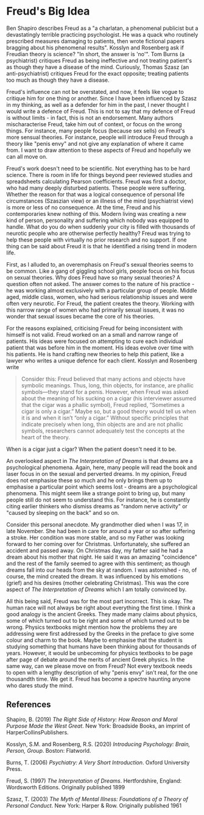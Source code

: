 # Freud's Big Idea

Ben Shapiro describes Freud as a "a charlatan, a phenomenal publicist but a devastatingly terrible practicing psychologist. He was a quack who routinely prescribed measures damaging to patients, then wrote fictional papers bragging about his phenomenal results". Kosslyn and Rosenberg ask if Freudian theory is science? "In short, the answer is 'no'". Tom Burns (a psychiatrist) critiques Freud as being ineffective and not treating patient's as though they have a disease of the mind. Curiously, Thomas Szasz (an anti-psychiatrist) critiques Freud for the exact opposite; treating patients too much as though they have a disease. 

Freud's influence can not be overstated, and now, it feels like vogue to critique him for one thing or another. Since I have been influenced by Szasz in my thinking, as well as a defender for him in the past, I never thought I would write a defence of Freud.  This is not to say that my defence of Freud is without limits - in fact, this is not an endorsement. Many authors mischaracterise Freud, take him out of context, or focus on the wrong things. For instance, many people focus (because sex sells) on Freud's more sensual theories. For instance, people will introduce Freud through a theory like "penis envy" and not give any explanation of where it came from. I want to draw attention to these aspects of Freud and hopefully we can all move on.

Freud's work doesn't need to be scientific. Not everything has to be hard science. There is room in life for things beyond peer reviewed studies and spreadsheets calculating Pearson coefficients. Freud was first a doctor, who had many deeply disturbed patients. These people were suffering. Whether the reason for that was a logical consequence of personal life circumstances (Szaszian view) or an illness of the mind (psychiatrist view) is more or less of no consequence. At the time, Freud and his contemporaries knew nothing of this. Modern living was creating a new kind of person, personality and suffering which nobody was equipped to handle. What do you do when suddenly your city is filled with thousands of neurotic people who are otherwise perfectly healthy? Freud was trying to help these people with virtually no prior research and no support. If one thing can be said about Freud it is that he identified a rising trend in modern life.

First, as I alluded to, an overemphasis on Freud's sexual theories seems to be common. Like a gang of giggling school girls, people focus on his focus on sexual theories. Why does Freud have so many sexual theories? A question often not asked. The answer comes to the nature of his practice - he was working almost exclusively with a particular group of people. Middle aged, middle class, women, who had serious relationship issues and were often very neurotic. For Freud, the patient creates the theory. Working with this narrow range of women who had primarily sexual issues, it was no wonder that sexual issues became the core of his theories.

For the reasons explained, criticising Freud for being inconsistent with himself is not valid. Freud worked on an a small and narrow range of patients. His ideas were focused on attempting to cure each individual patient that was before him in the moment. His ideas evolve over time with his patients. He is hand crafting new theories to help *this* patient, like a lawyer who writes a unique defence for each client. Kosslyn and Rosenberg write

> Consider this: Freud believed that many actions and objects have symbolic meanings. Thus, long, thin objects, for instance, are phallic symbols—they stand for a penis. However, when Freud was asked about the meaning of his sucking on a cigar (his interviewer assumed that the cigar was a phallic symbol), Freud replied, “Sometimes a cigar is only a cigar.” Maybe so, but a good theory would tell us when it is and when it isn’t “only a cigar.” Without specific principles that indicate precisely when long, thin objects are and are not phallic symbols, researchers cannot adequately test the concepts at the heart of the theory.

When is a cigar just a cigar? When the patient doesn't need it to be.

An overlooked aspect in *The Interpretation of Dreams* is that dreams are a psychological phenomena. Again, here, many people will read the book and laser focus in on the sexual and perverted dreams. In my opinion, Freud does not emphasise these so much and he only brings them up to emphasise a particular point which seems lost - dreams are a psychological phenomena. This might seem like a strange point to bring up, but many people still do not seem to understand this. For instance, he is constantly citing earlier thinkers who dismiss dreams as "random nerve activity" or "caused by sleeping on the back" and so on.

Consider this personal anecdote. My grandmother died when I was 17, in late November. She had been in care for around a year or so after suffering a stroke. Her condition was more stable, and so my Father was looking forward to her coming over for Christmas. Unfortunately, she suffered an accident and passed away. On Christmas day, my father said he had a dream about his mother that night. He said it was an amazing "coincidence" and the rest of the family seemed to agree with this sentiment; as though dreams fall into our heads from the sky at random. I was astonished - no, of course, the mind created the dream. It was influenced by his emotions (grief) and his desires (mother celebrating Christmas). This was the core aspect of *The Interpretation of Dreams* which I am totally convinced by.

All this being said, Freud was for the most part incorrect. This is okay. The human race will not always be right about everything the first time. I think a good analogy is the ancient Greeks. They made many claims about physics, some of which turned out to be right and some of which turned out to be wrong. Physics textbooks might mention how the problems they are addressing were first addressed by the Greeks in the preface to give some colour and charm to the book. Maybe to emphasise that the student is studying something that humans have been thinking about for thousands of years. However, it would be unbecoming for physics textbooks to be page after page of debate around the merits of ancient Greek physics. In the same way, can we please move on from Freud? Not every textbook needs to open with a lengthy description of why "penis envy" isn't real, for the one thousandth time. We get it. Freud has become a spectre haunting anyone who dares study the mind.



## References
Shapiro, B. (2019) *The Right Side of History: How Reason and Moral Purpose Made the West Great*. New York: Broadside Books, an imprint of HarperCollinsPublishers. 

Kosslyn, S.M. and Rosenberg, R.S. (2020) *Introducing Psychology: Brain, Person, Group*. Boston: Flatworld. 

Burns, T. (2006) *Psychiatry: A Very Short Introduction*. Oxford University Press. 

Freud, S. (1997) *The Interpretation of Dreams*. Hertfordshire, England: Wordsworth Editions. Originally published 1899

Szasz, T. (2003) *The Myth of Mental Illness: Foundations of a Theory of Personal Conduct*. New York: Harper &amp; Row. Originally published 1961